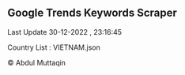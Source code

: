 

## Google Trends Keywords Scraper 
 
Last Update 30-12-2022 , 23:16:45

Country List :
VIETNAM.json



© Abdul Muttaqin 
